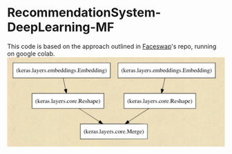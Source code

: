 # RecommendationSystem-DeepLearning-MF

This code is based on the approach outlined in [Faceswap](https://github.com/deepfakes/faceswap)'s repo, running on google colab.
![auto-encoder neural architecture](images/deeplearningmodel.png)
